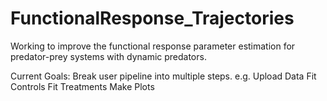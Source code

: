 # FunctionalResponse_Trajectories
Working to improve the functional response parameter estimation for predator-prey systems with dynamic predators. 


Current Goals: 
  Break user pipeline into multiple steps. e.g.
    Upload Data
    Fit Controls
    Fit Treatments
    Make Plots 
